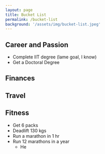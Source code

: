 ```yaml
---
layout: page
title: Bucket List
permalink: /bucket-list
background: '/assets/img/bucket-list.jpeg'
---
```


## Career and Passion
- Complete IIT degree (lame goal, I know)
- Get a Doctoral Degree

## Finances

## Travel

## Fitness
- Get 6 packs
- Deadlift 130 kgs
- Run a marathon in 1 hr
- Run 12 marathons in a year
  - He

